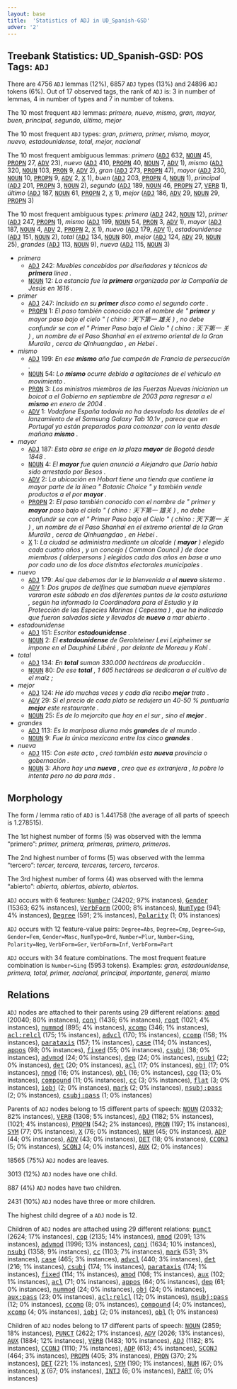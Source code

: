 ```yaml
---
layout: base
title:  'Statistics of ADJ in UD_Spanish-GSD'
udver: '2'
---
```


## Treebank Statistics: UD_Spanish-GSD: POS Tags: `ADJ`

There are 4756 `ADJ` lemmas (12%), 6857 `ADJ` types (13%) and 24896 `ADJ` tokens (6%).
Out of 17 observed tags, the rank of `ADJ` is: 3 in number of lemmas, 4 in number of types and 7 in number of tokens.

The 10 most frequent `ADJ` lemmas: <em>primero, nuevo, mismo, gran, mayor, buen, principal, segundo, último, mejor</em>

The 10 most frequent `ADJ` types:  <em>gran, primera, primer, mismo, mayor, nuevo, estadounidense, total, mejor, nacional</em>

The 10 most frequent ambiguous lemmas: <em>primero</em> (<tt><a href="es_gsd-pos-ADJ.html">ADJ</a></tt> 632, <tt><a href="es_gsd-pos-NOUN.html">NOUN</a></tt> 45, <tt><a href="es_gsd-pos-PROPN.html">PROPN</a></tt> 27, <tt><a href="es_gsd-pos-ADV.html">ADV</a></tt> 23), <em>nuevo</em> (<tt><a href="es_gsd-pos-ADJ.html">ADJ</a></tt> 410, <tt><a href="es_gsd-pos-PROPN.html">PROPN</a></tt> 40, <tt><a href="es_gsd-pos-NOUN.html">NOUN</a></tt> 7, <tt><a href="es_gsd-pos-ADV.html">ADV</a></tt> 1), <em>mismo</em> (<tt><a href="es_gsd-pos-ADJ.html">ADJ</a></tt> 320, <tt><a href="es_gsd-pos-NOUN.html">NOUN</a></tt> 103, <tt><a href="es_gsd-pos-PRON.html">PRON</a></tt> 9, <tt><a href="es_gsd-pos-ADV.html">ADV</a></tt> 2), <em>gran</em> (<tt><a href="es_gsd-pos-ADJ.html">ADJ</a></tt> 273, <tt><a href="es_gsd-pos-PROPN.html">PROPN</a></tt> 47), <em>mayor</em> (<tt><a href="es_gsd-pos-ADJ.html">ADJ</a></tt> 230, <tt><a href="es_gsd-pos-NOUN.html">NOUN</a></tt> 10, <tt><a href="es_gsd-pos-PROPN.html">PROPN</a></tt> 9, <tt><a href="es_gsd-pos-ADV.html">ADV</a></tt> 2, <tt><a href="es_gsd-pos-X.html">X</a></tt> 1), <em>buen</em> (<tt><a href="es_gsd-pos-ADJ.html">ADJ</a></tt> 203, <tt><a href="es_gsd-pos-PROPN.html">PROPN</a></tt> 4, <tt><a href="es_gsd-pos-NOUN.html">NOUN</a></tt> 1), <em>principal</em> (<tt><a href="es_gsd-pos-ADJ.html">ADJ</a></tt> 201, <tt><a href="es_gsd-pos-PROPN.html">PROPN</a></tt> 3, <tt><a href="es_gsd-pos-NOUN.html">NOUN</a></tt> 2), <em>segundo</em> (<tt><a href="es_gsd-pos-ADJ.html">ADJ</a></tt> 189, <tt><a href="es_gsd-pos-NOUN.html">NOUN</a></tt> 46, <tt><a href="es_gsd-pos-PROPN.html">PROPN</a></tt> 27, <tt><a href="es_gsd-pos-VERB.html">VERB</a></tt> 1), <em>último</em> (<tt><a href="es_gsd-pos-ADJ.html">ADJ</a></tt> 187, <tt><a href="es_gsd-pos-NOUN.html">NOUN</a></tt> 61, <tt><a href="es_gsd-pos-PROPN.html">PROPN</a></tt> 2, <tt><a href="es_gsd-pos-X.html">X</a></tt> 1), <em>mejor</em> (<tt><a href="es_gsd-pos-ADJ.html">ADJ</a></tt> 186, <tt><a href="es_gsd-pos-ADV.html">ADV</a></tt> 29, <tt><a href="es_gsd-pos-NOUN.html">NOUN</a></tt> 29, <tt><a href="es_gsd-pos-PROPN.html">PROPN</a></tt> 3)

The 10 most frequent ambiguous types:  <em>primera</em> (<tt><a href="es_gsd-pos-ADJ.html">ADJ</a></tt> 242, <tt><a href="es_gsd-pos-NOUN.html">NOUN</a></tt> 12), <em>primer</em> (<tt><a href="es_gsd-pos-ADJ.html">ADJ</a></tt> 247, <tt><a href="es_gsd-pos-PROPN.html">PROPN</a></tt> 1), <em>mismo</em> (<tt><a href="es_gsd-pos-ADJ.html">ADJ</a></tt> 199, <tt><a href="es_gsd-pos-NOUN.html">NOUN</a></tt> 54, <tt><a href="es_gsd-pos-PRON.html">PRON</a></tt> 3, <tt><a href="es_gsd-pos-ADV.html">ADV</a></tt> 1), <em>mayor</em> (<tt><a href="es_gsd-pos-ADJ.html">ADJ</a></tt> 187, <tt><a href="es_gsd-pos-NOUN.html">NOUN</a></tt> 4, <tt><a href="es_gsd-pos-ADV.html">ADV</a></tt> 2, <tt><a href="es_gsd-pos-PROPN.html">PROPN</a></tt> 2, <tt><a href="es_gsd-pos-X.html">X</a></tt> 1), <em>nuevo</em> (<tt><a href="es_gsd-pos-ADJ.html">ADJ</a></tt> 179, <tt><a href="es_gsd-pos-ADV.html">ADV</a></tt> 1), <em>estadounidense</em> (<tt><a href="es_gsd-pos-ADJ.html">ADJ</a></tt> 151, <tt><a href="es_gsd-pos-NOUN.html">NOUN</a></tt> 2), <em>total</em> (<tt><a href="es_gsd-pos-ADJ.html">ADJ</a></tt> 134, <tt><a href="es_gsd-pos-NOUN.html">NOUN</a></tt> 80), <em>mejor</em> (<tt><a href="es_gsd-pos-ADJ.html">ADJ</a></tt> 124, <tt><a href="es_gsd-pos-ADV.html">ADV</a></tt> 29, <tt><a href="es_gsd-pos-NOUN.html">NOUN</a></tt> 25), <em>grandes</em> (<tt><a href="es_gsd-pos-ADJ.html">ADJ</a></tt> 113, <tt><a href="es_gsd-pos-NOUN.html">NOUN</a></tt> 9), <em>nueva</em> (<tt><a href="es_gsd-pos-ADJ.html">ADJ</a></tt> 115, <tt><a href="es_gsd-pos-NOUN.html">NOUN</a></tt> 3)


* <em>primera</em>
  * <tt><a href="es_gsd-pos-ADJ.html">ADJ</a></tt> 242: <em>Muebles concebidos por diseñadores y técnicos de <b>primera</b> línea .</em>
  * <tt><a href="es_gsd-pos-NOUN.html">NOUN</a></tt> 12: <em>La estancia fue la <b>primera</b> organizada por la Compañía de Jesús en 1616 .</em>
* <em>primer</em>
  * <tt><a href="es_gsd-pos-ADJ.html">ADJ</a></tt> 247: <em>Incluido en su <b>primer</b> disco como el segundo corte .</em>
  * <tt><a href="es_gsd-pos-PROPN.html">PROPN</a></tt> 1: <em>El paso también conocido con el nombre de " <b>primer</b> y mayor paso bajo el cielo " ( chino : 天下第一 雄关 ) , no debe confundir se con el " Primer Paso bajo el Cielo " ( chino : 天下第一 关 ) , un nombre de el Paso Shanhai en el extremo oriental de la Gran Muralla , cerca de Qinhuangdao , en Hebei .</em>
* <em>mismo</em>
  * <tt><a href="es_gsd-pos-ADJ.html">ADJ</a></tt> 199: <em>En ese <b>mismo</b> año fue campeón de Francia de persecución .</em>
  * <tt><a href="es_gsd-pos-NOUN.html">NOUN</a></tt> 54: <em>Lo <b>mismo</b> ocurre debido a agitaciones de el vehículo en movimiento .</em>
  * <tt><a href="es_gsd-pos-PRON.html">PRON</a></tt> 3: <em>Los ministros miembros de las Fuerzas Nuevas iniciarion un boicot a el Gobierno en septiembre de 2003 para regresar a el <b>mismo</b> en enero de 2004 .</em>
  * <tt><a href="es_gsd-pos-ADV.html">ADV</a></tt> 1: <em>Vodafone España todavía no ha desvelado los detalles de el lanzamiento de el Samsung Galaxy Tab 10.1v , parece que en Portugal ya están preparados para comenzar con la venta desde mañana <b>mismo</b> .</em>
* <em>mayor</em>
  * <tt><a href="es_gsd-pos-ADJ.html">ADJ</a></tt> 187: <em>Esta obra se erige en la plaza <b>mayor</b> de Bogotá desde 1848 .</em>
  * <tt><a href="es_gsd-pos-NOUN.html">NOUN</a></tt> 4: <em>El <b>mayor</b> fue quien anunció a Alejandro que Darío había sido arrestado por Besos .</em>
  * <tt><a href="es_gsd-pos-ADV.html">ADV</a></tt> 2: <em>La ubicación en Hobart tiene una tienda que contiene la mayor parte de la línea " Botanic Choice " y también vende productos a el por <b>mayor</b> .</em>
  * <tt><a href="es_gsd-pos-PROPN.html">PROPN</a></tt> 2: <em>El paso también conocido con el nombre de " primer y <b>mayor</b> paso bajo el cielo " ( chino : 天下第一 雄关 ) , no debe confundir se con el " Primer Paso bajo el Cielo " ( chino : 天下第一 关 ) , un nombre de el Paso Shanhai en el extremo oriental de la Gran Muralla , cerca de Qinhuangdao , en Hebei .</em>
  * <tt><a href="es_gsd-pos-X.html">X</a></tt> 1: <em>La ciudad se administra mediante un alcalde ( <b>mayor</b> ) elegido cada cuatro años , y un concejo ( Common Council ) de doce miembros ( alderpersons ) elegidos cada dos años en base a uno por cada uno de los doce distritos electorales municipales .</em>
* <em>nuevo</em>
  * <tt><a href="es_gsd-pos-ADJ.html">ADJ</a></tt> 179: <em>Así que debemos dar le la bienvenida a el <b>nuevo</b> sistema .</em>
  * <tt><a href="es_gsd-pos-ADV.html">ADV</a></tt> 1: <em>Dos grupos de delfines que sumaban nueve ejemplares vararon este sábado en dos diferentes puntos de la costa asturiana , según ha informado la Coordinadora para el Estudio y la Protección de las Especies Marinas ( Cepesma ) , que ha indicado que fueron salvados siete y llevados de <b>nuevo</b> a mar abierto .</em>
* <em>estadounidense</em>
  * <tt><a href="es_gsd-pos-ADJ.html">ADJ</a></tt> 151: <em>Escritor <b>estadounidense</b> .</em>
  * <tt><a href="es_gsd-pos-NOUN.html">NOUN</a></tt> 2: <em>El <b>estadounidense</b> de Gerolsteiner Levi Leipheimer se impone en el Dauphiné Libéré , por delante de Moreau y Kohl .</em>
* <em>total</em>
  * <tt><a href="es_gsd-pos-ADJ.html">ADJ</a></tt> 134: <em>En <b>total</b> suman 330.000 hectáreas de producción .</em>
  * <tt><a href="es_gsd-pos-NOUN.html">NOUN</a></tt> 80: <em>De ese <b>total</b> , 1 605 hectáreas se dedicaron a el cultivo de el maíz ;</em>
* <em>mejor</em>
  * <tt><a href="es_gsd-pos-ADJ.html">ADJ</a></tt> 124: <em>He ido muchas veces y cada día recibo <b>mejor</b> trato .</em>
  * <tt><a href="es_gsd-pos-ADV.html">ADV</a></tt> 29: <em>Si el precio de cada plato se redujera un 40-50 % puntuaría <b>mejor</b> este restaurante .</em>
  * <tt><a href="es_gsd-pos-NOUN.html">NOUN</a></tt> 25: <em>Es de lo mejorcito que hay en el sur , sino el <b>mejor</b> .</em>
* <em>grandes</em>
  * <tt><a href="es_gsd-pos-ADJ.html">ADJ</a></tt> 113: <em>Es la mariposa diurna más <b>grandes</b> de el mundo .</em>
  * <tt><a href="es_gsd-pos-NOUN.html">NOUN</a></tt> 9: <em>Fue la única mexicana entre las cinco <b>grandes</b> .</em>
* <em>nueva</em>
  * <tt><a href="es_gsd-pos-ADJ.html">ADJ</a></tt> 115: <em>Con este acto , creó también esta <b>nueva</b> provincia o gobernación .</em>
  * <tt><a href="es_gsd-pos-NOUN.html">NOUN</a></tt> 3: <em>Ahora hay una <b>nueva</b> , creo que es extranjera , la pobre lo intenta pero no da para más .</em>

## Morphology

The form / lemma ratio of `ADJ` is 1.441758 (the average of all parts of speech is 1.278515).

The 1st highest number of forms (5) was observed with the lemma “primero”: <em>primer, primera, primeras, primero, primeros</em>.

The 2nd highest number of forms (5) was observed with the lemma “tercero”: <em>tercer, tercera, terceras, tercero, terceros</em>.

The 3rd highest number of forms (4) was observed with the lemma “abierto”: <em>abierta, abiertas, abierto, abiertos</em>.

`ADJ` occurs with 6 features: <tt><a href="es_gsd-feat-Number.html">Number</a></tt> (24202; 97% instances), <tt><a href="es_gsd-feat-Gender.html">Gender</a></tt> (15363; 62% instances), <tt><a href="es_gsd-feat-VerbForm.html">VerbForm</a></tt> (2000; 8% instances), <tt><a href="es_gsd-feat-NumType.html">NumType</a></tt> (941; 4% instances), <tt><a href="es_gsd-feat-Degree.html">Degree</a></tt> (591; 2% instances), <tt><a href="es_gsd-feat-Polarity.html">Polarity</a></tt> (1; 0% instances)

`ADJ` occurs with 12 feature-value pairs: `Degree=Abs`, `Degree=Cmp`, `Degree=Sup`, `Gender=Fem`, `Gender=Masc`, `NumType=Ord`, `Number=Plur`, `Number=Sing`, `Polarity=Neg`, `VerbForm=Ger`, `VerbForm=Inf`, `VerbForm=Part`

`ADJ` occurs with 34 feature combinations.
The most frequent feature combination is `Number=Sing` (5953 tokens).
Examples: <em>gran, estadounidense, primera, total, primer, nacional, principal, importante, general, mismo</em>


## Relations

`ADJ` nodes are attached to their parents using 29 different relations: <tt><a href="es_gsd-dep-amod.html">amod</a></tt> (20040; 80% instances), <tt><a href="es_gsd-dep-conj.html">conj</a></tt> (1436; 6% instances), <tt><a href="es_gsd-dep-root.html">root</a></tt> (1021; 4% instances), <tt><a href="es_gsd-dep-nummod.html">nummod</a></tt> (895; 4% instances), <tt><a href="es_gsd-dep-xcomp.html">xcomp</a></tt> (346; 1% instances), <tt><a href="es_gsd-dep-acl-relcl.html">acl:relcl</a></tt> (175; 1% instances), <tt><a href="es_gsd-dep-advcl.html">advcl</a></tt> (170; 1% instances), <tt><a href="es_gsd-dep-ccomp.html">ccomp</a></tt> (158; 1% instances), <tt><a href="es_gsd-dep-parataxis.html">parataxis</a></tt> (157; 1% instances), <tt><a href="es_gsd-dep-case.html">case</a></tt> (114; 0% instances), <tt><a href="es_gsd-dep-appos.html">appos</a></tt> (98; 0% instances), <tt><a href="es_gsd-dep-fixed.html">fixed</a></tt> (55; 0% instances), <tt><a href="es_gsd-dep-csubj.html">csubj</a></tt> (38; 0% instances), <tt><a href="es_gsd-dep-advmod.html">advmod</a></tt> (24; 0% instances), <tt><a href="es_gsd-dep-dep.html">dep</a></tt> (24; 0% instances), <tt><a href="es_gsd-dep-nsubj.html">nsubj</a></tt> (22; 0% instances), <tt><a href="es_gsd-dep-det.html">det</a></tt> (20; 0% instances), <tt><a href="es_gsd-dep-acl.html">acl</a></tt> (17; 0% instances), <tt><a href="es_gsd-dep-obj.html">obj</a></tt> (17; 0% instances), <tt><a href="es_gsd-dep-nmod.html">nmod</a></tt> (16; 0% instances), <tt><a href="es_gsd-dep-obl.html">obl</a></tt> (16; 0% instances), <tt><a href="es_gsd-dep-cop.html">cop</a></tt> (13; 0% instances), <tt><a href="es_gsd-dep-compound.html">compound</a></tt> (11; 0% instances), <tt><a href="es_gsd-dep-cc.html">cc</a></tt> (3; 0% instances), <tt><a href="es_gsd-dep-flat.html">flat</a></tt> (3; 0% instances), <tt><a href="es_gsd-dep-iobj.html">iobj</a></tt> (2; 0% instances), <tt><a href="es_gsd-dep-mark.html">mark</a></tt> (2; 0% instances), <tt><a href="es_gsd-dep-nsubj-pass.html">nsubj:pass</a></tt> (2; 0% instances), <tt><a href="es_gsd-dep-csubj-pass.html">csubj:pass</a></tt> (1; 0% instances)

Parents of `ADJ` nodes belong to 15 different parts of speech: <tt><a href="es_gsd-pos-NOUN.html">NOUN</a></tt> (20332; 82% instances), <tt><a href="es_gsd-pos-VERB.html">VERB</a></tt> (1308; 5% instances), <tt><a href="es_gsd-pos-ADJ.html">ADJ</a></tt> (1182; 5% instances),  (1021; 4% instances), <tt><a href="es_gsd-pos-PROPN.html">PROPN</a></tt> (542; 2% instances), <tt><a href="es_gsd-pos-PRON.html">PRON</a></tt> (197; 1% instances), <tt><a href="es_gsd-pos-SYM.html">SYM</a></tt> (77; 0% instances), <tt><a href="es_gsd-pos-X.html">X</a></tt> (76; 0% instances), <tt><a href="es_gsd-pos-NUM.html">NUM</a></tt> (45; 0% instances), <tt><a href="es_gsd-pos-ADP.html">ADP</a></tt> (44; 0% instances), <tt><a href="es_gsd-pos-ADV.html">ADV</a></tt> (43; 0% instances), <tt><a href="es_gsd-pos-DET.html">DET</a></tt> (18; 0% instances), <tt><a href="es_gsd-pos-CCONJ.html">CCONJ</a></tt> (5; 0% instances), <tt><a href="es_gsd-pos-SCONJ.html">SCONJ</a></tt> (4; 0% instances), <tt><a href="es_gsd-pos-AUX.html">AUX</a></tt> (2; 0% instances)

18565 (75%) `ADJ` nodes are leaves.

3013 (12%) `ADJ` nodes have one child.

887 (4%) `ADJ` nodes have two children.

2431 (10%) `ADJ` nodes have three or more children.

The highest child degree of a `ADJ` node is 12.

Children of `ADJ` nodes are attached using 29 different relations: <tt><a href="es_gsd-dep-punct.html">punct</a></tt> (2624; 17% instances), <tt><a href="es_gsd-dep-cop.html">cop</a></tt> (2135; 14% instances), <tt><a href="es_gsd-dep-nmod.html">nmod</a></tt> (2091; 13% instances), <tt><a href="es_gsd-dep-advmod.html">advmod</a></tt> (1996; 13% instances), <tt><a href="es_gsd-dep-conj.html">conj</a></tt> (1634; 10% instances), <tt><a href="es_gsd-dep-nsubj.html">nsubj</a></tt> (1358; 9% instances), <tt><a href="es_gsd-dep-cc.html">cc</a></tt> (1103; 7% instances), <tt><a href="es_gsd-dep-mark.html">mark</a></tt> (531; 3% instances), <tt><a href="es_gsd-dep-case.html">case</a></tt> (465; 3% instances), <tt><a href="es_gsd-dep-advcl.html">advcl</a></tt> (440; 3% instances), <tt><a href="es_gsd-dep-det.html">det</a></tt> (216; 1% instances), <tt><a href="es_gsd-dep-csubj.html">csubj</a></tt> (174; 1% instances), <tt><a href="es_gsd-dep-parataxis.html">parataxis</a></tt> (174; 1% instances), <tt><a href="es_gsd-dep-fixed.html">fixed</a></tt> (114; 1% instances), <tt><a href="es_gsd-dep-amod.html">amod</a></tt> (108; 1% instances), <tt><a href="es_gsd-dep-aux.html">aux</a></tt> (102; 1% instances), <tt><a href="es_gsd-dep-acl.html">acl</a></tt> (71; 0% instances), <tt><a href="es_gsd-dep-appos.html">appos</a></tt> (64; 0% instances), <tt><a href="es_gsd-dep-dep.html">dep</a></tt> (61; 0% instances), <tt><a href="es_gsd-dep-nummod.html">nummod</a></tt> (24; 0% instances), <tt><a href="es_gsd-dep-obj.html">obj</a></tt> (24; 0% instances), <tt><a href="es_gsd-dep-aux-pass.html">aux:pass</a></tt> (23; 0% instances), <tt><a href="es_gsd-dep-acl-relcl.html">acl:relcl</a></tt> (12; 0% instances), <tt><a href="es_gsd-dep-nsubj-pass.html">nsubj:pass</a></tt> (12; 0% instances), <tt><a href="es_gsd-dep-ccomp.html">ccomp</a></tt> (8; 0% instances), <tt><a href="es_gsd-dep-compound.html">compound</a></tt> (4; 0% instances), <tt><a href="es_gsd-dep-xcomp.html">xcomp</a></tt> (4; 0% instances), <tt><a href="es_gsd-dep-iobj.html">iobj</a></tt> (2; 0% instances), <tt><a href="es_gsd-dep-obl.html">obl</a></tt> (1; 0% instances)

Children of `ADJ` nodes belong to 17 different parts of speech: <tt><a href="es_gsd-pos-NOUN.html">NOUN</a></tt> (2859; 18% instances), <tt><a href="es_gsd-pos-PUNCT.html">PUNCT</a></tt> (2622; 17% instances), <tt><a href="es_gsd-pos-ADV.html">ADV</a></tt> (2026; 13% instances), <tt><a href="es_gsd-pos-AUX.html">AUX</a></tt> (1884; 12% instances), <tt><a href="es_gsd-pos-VERB.html">VERB</a></tt> (1483; 10% instances), <tt><a href="es_gsd-pos-ADJ.html">ADJ</a></tt> (1182; 8% instances), <tt><a href="es_gsd-pos-CCONJ.html">CCONJ</a></tt> (1110; 7% instances), <tt><a href="es_gsd-pos-ADP.html">ADP</a></tt> (613; 4% instances), <tt><a href="es_gsd-pos-SCONJ.html">SCONJ</a></tt> (464; 3% instances), <tt><a href="es_gsd-pos-PROPN.html">PROPN</a></tt> (405; 3% instances), <tt><a href="es_gsd-pos-PRON.html">PRON</a></tt> (370; 2% instances), <tt><a href="es_gsd-pos-DET.html">DET</a></tt> (221; 1% instances), <tt><a href="es_gsd-pos-SYM.html">SYM</a></tt> (190; 1% instances), <tt><a href="es_gsd-pos-NUM.html">NUM</a></tt> (67; 0% instances), <tt><a href="es_gsd-pos-X.html">X</a></tt> (67; 0% instances), <tt><a href="es_gsd-pos-INTJ.html">INTJ</a></tt> (6; 0% instances), <tt><a href="es_gsd-pos-PART.html">PART</a></tt> (6; 0% instances)

